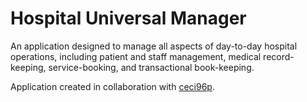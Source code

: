 # Hospital Universal Manager
An application designed to manage all aspects of day-to-day hospital operations, including patient and staff management, medical record-keeping, service-booking, and transactional book-keeping.

Application created in collaboration with [ceci96p](https://github.com/ceci96p). 
